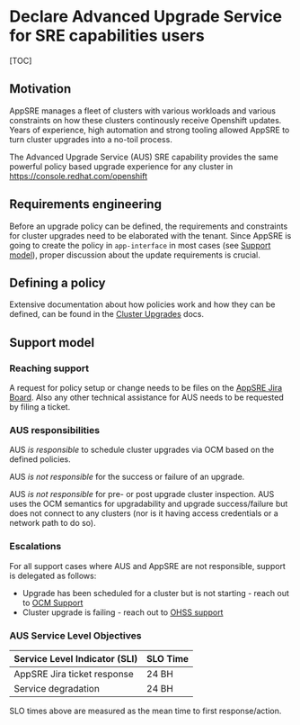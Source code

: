 # Declare Advanced Upgrade Service for SRE capabilities users

[TOC]

## Motivation

AppSRE manages a fleet of clusters with various workloads and various constraints on how these clusters continously receive Openshift updates. Years of experience, high automation and strong tooling allowed AppSRE to turn cluster upgrades into a no-toil process.

The Advanced Upgrade Service (AUS) SRE capability provides the same powerful policy based  upgrade experience for any cluster in <https://console.redhat.com/openshift>

## Requirements engineering

Before an upgrade policy can be defined, the requirements and constraints for cluster upgrades need to be elaborated with the tenant. Since AppSRE is going to create the policy in `app-interface` in most cases (see [Support model](#support-model)), proper discussion about the update requirements is crucial.

## Defining a policy

Extensive documentation about how policies work and how they can be defined, can be found in the [Cluster Upgrades](/docs/app-sre/cluster-upgrades.md) docs.

## Support model

### Reaching support

A request for policy setup or change needs to be files on the [AppSRE Jira Board](https://issues.redhat.com/projects/APPSRE). Also any other technical assistance for AUS needs to be requested by filing a ticket.

### AUS responsibilities

AUS *is responsible* to schedule cluster upgrades via OCM based on the defined policies.

AUS *is not responsible* for the success or failure of an upgrade.

AUS *is not responsible* for pre- or post upgrade cluster inspection. AUS uses the OCM semantics for upgradability and upgrade success/failure but does not connect to any clusters (nor is it having access credentials or a network path to do so).

### Escalations

For all support cases where AUS and AppSRE are not responsible, support is delegated as follows:

* Upgrade has been scheduled for a cluster but is not starting - reach out to [OCM Support](https://red.ht/ocm-support)
* Cluster upgrade is failing - reach out to [OHSS support](https://red.ht/ohss-incident)

### AUS Service Level Objectives

| Service Level Indicator (SLI)                            | SLO Time    |
|----------------------------------------------------------|-------------|
| AppSRE Jira ticket response                              | 24 BH       |
| Service degradation                                      | 24 BH       |

SLO times above are measured as the mean time to first response/action.
